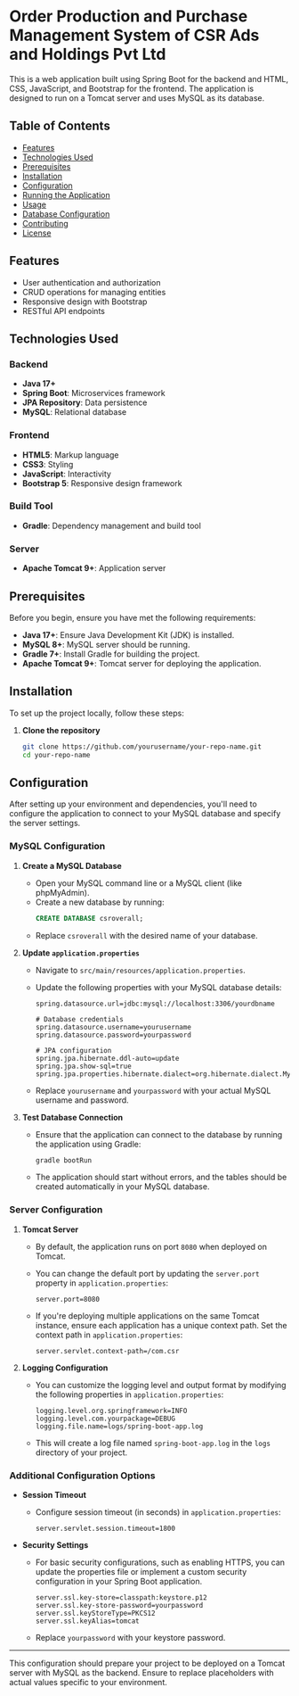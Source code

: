 # Order Production and Purchase Management System of CSR Ads and Holdings Pvt Ltd

This is a web application built using Spring Boot for the backend and HTML, CSS, JavaScript, and Bootstrap for the frontend. The application is designed to run on a Tomcat server and uses MySQL as its database.

## Table of Contents

- [Features](#features)
- [Technologies Used](#technologies-used)
- [Prerequisites](#prerequisites)
- [Installation](#installation)
- [Configuration](#configuration)
- [Running the Application](#running-the-application)
- [Usage](#usage)
- [Database Configuration](#database-configuration)
- [Contributing](#contributing)
- [License](#license)

## Features

- User authentication and authorization
- CRUD operations for managing entities
- Responsive design with Bootstrap
- RESTful API endpoints

## Technologies Used

### Backend

- **Java 17+**
- **Spring Boot**: Microservices framework
- **JPA Repository**: Data persistence
- **MySQL**: Relational database

### Frontend

- **HTML5**: Markup language
- **CSS3**: Styling
- **JavaScript**: Interactivity
- **Bootstrap 5**: Responsive design framework

### Build Tool

- **Gradle**: Dependency management and build tool

### Server

- **Apache Tomcat 9+**: Application server

## Prerequisites

Before you begin, ensure you have met the following requirements:

- **Java 17+**: Ensure Java Development Kit (JDK) is installed.
- **MySQL 8+**: MySQL server should be running.
- **Gradle 7+**: Install Gradle for building the project.
- **Apache Tomcat 9+**: Tomcat server for deploying the application.

## Installation

To set up the project locally, follow these steps:

1. **Clone the repository**
   ```bash
   git clone https://github.com/yourusername/your-repo-name.git
   cd your-repo-name
   ```


## Configuration

After setting up your environment and dependencies, you'll need to configure the application to connect to your MySQL database and specify the server settings.

### MySQL Configuration

1. **Create a MySQL Database**
   - Open your MySQL command line or a MySQL client (like phpMyAdmin).
   - Create a new database by running:
     ```sql
     CREATE DATABASE csroverall;
     ```
   - Replace `csroverall` with the desired name of your database.

2. **Update `application.properties`**
   - Navigate to `src/main/resources/application.properties`.
   - Update the following properties with your MySQL database details:

     ```properties
     spring.datasource.url=jdbc:mysql://localhost:3306/yourdbname

     # Database credentials
     spring.datasource.username=yourusername
     spring.datasource.password=yourpassword

     # JPA configuration
     spring.jpa.hibernate.ddl-auto=update
     spring.jpa.show-sql=true
     spring.jpa.properties.hibernate.dialect=org.hibernate.dialect.MySQL8Dialect
     ```

   - Replace `yourusername` and `yourpassword` with your actual MySQL username and password.

3. **Test Database Connection**
   - Ensure that the application can connect to the database by running the application using Gradle:
     ```bash
     gradle bootRun
     ```
   - The application should start without errors, and the tables should be created automatically in your MySQL database.

### Server Configuration

1. **Tomcat Server**
   - By default, the application runs on port `8080` when deployed on Tomcat.
   - You can change the default port by updating the `server.port` property in `application.properties`:

     ```properties
     server.port=8080
     ```

   - If you're deploying multiple applications on the same Tomcat instance, ensure each application has a unique context path. Set the context path in `application.properties`:

     ```properties
     server.servlet.context-path=/com.csr
     ```

2. **Logging Configuration**
   - You can customize the logging level and output format by modifying the following properties in `application.properties`:

     ```properties
     logging.level.org.springframework=INFO
     logging.level.com.yourpackage=DEBUG
     logging.file.name=logs/spring-boot-app.log
     ```

   - This will create a log file named `spring-boot-app.log` in the `logs` directory of your project.

### Additional Configuration Options

- **Session Timeout**
  - Configure session timeout (in seconds) in `application.properties`:

    ```properties
    server.servlet.session.timeout=1800
    ```

- **Security Settings**
  - For basic security configurations, such as enabling HTTPS, you can update the properties file or implement a custom security configuration in your Spring Boot application.

    ```properties
    server.ssl.key-store=classpath:keystore.p12
    server.ssl.key-store-password=yourpassword
    server.ssl.keyStoreType=PKCS12
    server.ssl.keyAlias=tomcat
    ```

  - Replace `yourpassword` with your keystore password.

---

This configuration should prepare your project to be deployed on a Tomcat server with MySQL as the backend. Ensure to replace placeholders with actual values specific to your environment.

